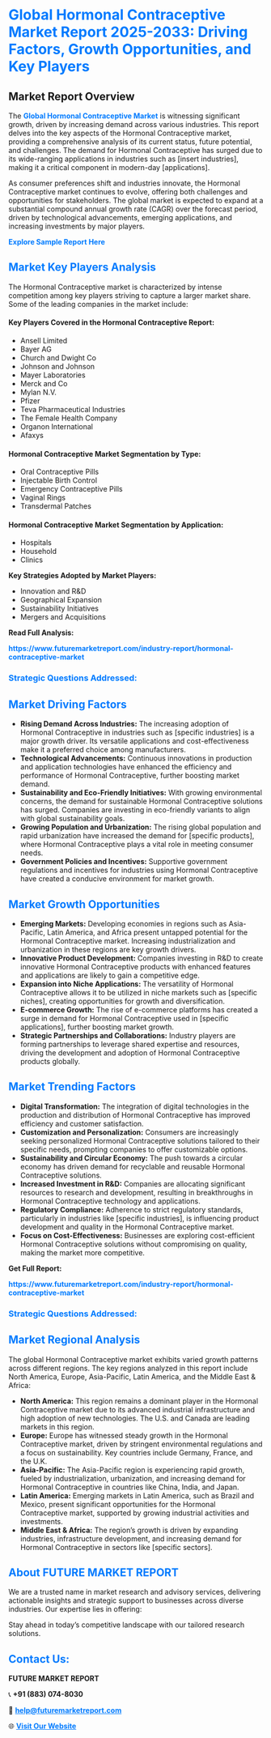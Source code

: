 <h1 style="color: #007BFF;">Global Hormonal Contraceptive Market Report 2025-2033: Driving Factors, Growth Opportunities, and Key Players</h1>

<section id="overview">
<h2>Market Report Overview</h2>
<p>The <a href="https://www.futuremarketreport.com/industry-report/hormonal-contraceptive-market" style="color: #007BFF; text-decoration: none;"><strong>Global Hormonal Contraceptive Market</strong></a> is witnessing significant growth, driven by increasing demand across various industries. This report delves into the key aspects of the Hormonal Contraceptive market, providing a comprehensive analysis of its current status, future potential, and challenges. The demand for Hormonal Contraceptive has surged due to its wide-ranging applications in industries such as [insert industries], making it a critical component in modern-day [applications].</p>
<p>As consumer preferences shift and industries innovate, the Hormonal Contraceptive market continues to evolve, offering both challenges and opportunities for stakeholders. The global market is expected to expand at a substantial compound annual growth rate (CAGR) over the forecast period, driven by technological advancements, emerging applications, and increasing investments by major players.</p>
</section>

<section id="overview">
<p><a href="https://www.futuremarketreport.com/request-sample/reportId=46005" style="color: #007BFF; text-decoration: none;"><strong>Explore Sample Report Here</strong></a></p>
</section>

<section id="key-players">
<h2 style="color: #007BFF;">Market Key Players Analysis</h2>
<p>The Hormonal Contraceptive market is characterized by intense competition among key players striving to capture a larger market share. Some of the leading companies in the market include:</p>
<h4>Key Players Covered in the Hormonal Contraceptive Report:</h4>
<ul><li>Ansell Limited</li><li>Bayer AG</li><li>Church and Dwight Co</li><li>Johnson and Johnson</li><li>Mayer Laboratories</li><li>Merck and Co</li><li>Mylan N.V.</li><li>Pfizer</li><li>Teva Pharmaceutical Industries</li><li>The Female Health Company</li><li>Organon International</li><li>Afaxys</li></ul>
<h4>Hormonal Contraceptive Market Segmentation by Type:</h4>
<ul><li>Oral Contraceptive Pills</li><li>Injectable Birth Control</li><li>Emergency Contraceptive Pills</li><li>Vaginal Rings</li><li>Transdermal Patches</li></ul>

<h4>Hormonal Contraceptive Market Segmentation by Application:</h4>
<ul><li>Hospitals</li><li>Household</li><li>Clinics</li></ul>
<p><strong>Key Strategies Adopted by Market Players:</strong></p>
<ul>
<li>Innovation and R&D</li>
<li>Geographical Expansion</li>
<li>Sustainability Initiatives</li>
<li>Mergers and Acquisitions</li>
</ul>
</section>

<section>
<p><strong>Read Full Analysis: </strong></p><a href="https://www.futuremarketreport.com/industry-report/hormonal-contraceptive-market" style="color: #007BFF; text-decoration: none;"><strong>https://www.futuremarketreport.com/industry-report/hormonal-contraceptive-market</strong></a>
<h3 style="color: #007BFF;">Strategic Questions Addressed:</h3>
</section>

<section id="driving-factors">
<h2 style="color: #007BFF;">Market Driving Factors</h2>
<ul>
<li><strong>Rising Demand Across Industries:</strong> The increasing adoption of Hormonal Contraceptive in industries such as [specific industries] is a major growth driver. Its versatile applications and cost-effectiveness make it a preferred choice among manufacturers.</li>
<li><strong>Technological Advancements:</strong> Continuous innovations in production and application technologies have enhanced the efficiency and performance of Hormonal Contraceptive, further boosting market demand.</li>
<li><strong>Sustainability and Eco-Friendly Initiatives:</strong> With growing environmental concerns, the demand for sustainable Hormonal Contraceptive solutions has surged. Companies are investing in eco-friendly variants to align with global sustainability goals.</li>
<li><strong>Growing Population and Urbanization:</strong> The rising global population and rapid urbanization have increased the demand for [specific products], where Hormonal Contraceptive plays a vital role in meeting consumer needs.</li>
<li><strong>Government Policies and Incentives:</strong> Supportive government regulations and incentives for industries using Hormonal Contraceptive have created a conducive environment for market growth.</li>
</ul>
</section>

<section id="growth-opportunities">
<h2 style="color: #007BFF;">Market Growth Opportunities</h2>
<ul>
<li><strong>Emerging Markets:</strong> Developing economies in regions such as Asia-Pacific, Latin America, and Africa present untapped potential for the Hormonal Contraceptive market. Increasing industrialization and urbanization in these regions are key growth drivers.</li>
<li><strong>Innovative Product Development:</strong> Companies investing in R&D to create innovative Hormonal Contraceptive products with enhanced features and applications are likely to gain a competitive edge.</li>
<li><strong>Expansion into Niche Applications:</strong> The versatility of Hormonal Contraceptive allows it to be utilized in niche markets such as [specific niches], creating opportunities for growth and diversification.</li>
<li><strong>E-commerce Growth:</strong> The rise of e-commerce platforms has created a surge in demand for Hormonal Contraceptive used in [specific applications], further boosting market growth.</li>
<li><strong>Strategic Partnerships and Collaborations:</strong> Industry players are forming partnerships to leverage shared expertise and resources, driving the development and adoption of Hormonal Contraceptive products globally.</li>
</ul>
</section>

<section id="trending-factors">
<h2 style="color: #007BFF;">Market Trending Factors</h2>
<ul>
<li><strong>Digital Transformation:</strong> The integration of digital technologies in the production and distribution of Hormonal Contraceptive has improved efficiency and customer satisfaction.</li>
<li><strong>Customization and Personalization:</strong> Consumers are increasingly seeking personalized Hormonal Contraceptive solutions tailored to their specific needs, prompting companies to offer customizable options.</li>
<li><strong>Sustainability and Circular Economy:</strong> The push towards a circular economy has driven demand for recyclable and reusable Hormonal Contraceptive solutions.</li>
<li><strong>Increased Investment in R&D:</strong> Companies are allocating significant resources to research and development, resulting in breakthroughs in Hormonal Contraceptive technology and applications.</li>
<li><strong>Regulatory Compliance:</strong> Adherence to strict regulatory standards, particularly in industries like [specific industries], is influencing product development and quality in the Hormonal Contraceptive market.</li>
<li><strong>Focus on Cost-Effectiveness:</strong> Businesses are exploring cost-efficient Hormonal Contraceptive solutions without compromising on quality, making the market more competitive.</li>
</ul>
</section>

<section>
<p><strong>Get Full Report: </strong></p><a href="https://www.futuremarketreport.com/industry-report/hormonal-contraceptive-market" style="color: #007BFF; text-decoration: none;"><strong>https://www.futuremarketreport.com/industry-report/hormonal-contraceptive-market</strong></a>
<h3 style="color: #007BFF;">Strategic Questions Addressed:</h3>
</section>


<section id="regional-analysis">
<h2 style="color: #007BFF;">Market Regional Analysis</h2>
<p>The global Hormonal Contraceptive market exhibits varied growth patterns across different regions. The key regions analyzed in this report include North America, Europe, Asia-Pacific, Latin America, and the Middle East & Africa:</p>
<ul>
<li><strong>North America:</strong> This region remains a dominant player in the Hormonal Contraceptive market due to its advanced industrial infrastructure and high adoption of new technologies. The U.S. and Canada are leading markets in this region.</li>
<li><strong>Europe:</strong> Europe has witnessed steady growth in the Hormonal Contraceptive market, driven by stringent environmental regulations and a focus on sustainability. Key countries include Germany, France, and the U.K.</li>
<li><strong>Asia-Pacific:</strong> The Asia-Pacific region is experiencing rapid growth, fueled by industrialization, urbanization, and increasing demand for Hormonal Contraceptive in countries like China, India, and Japan.</li>
<li><strong>Latin America:</strong> Emerging markets in Latin America, such as Brazil and Mexico, present significant opportunities for the Hormonal Contraceptive market, supported by growing industrial activities and investments.</li>
<li><strong>Middle East & Africa:</strong> The region’s growth is driven by expanding industries, infrastructure development, and increasing demand for Hormonal Contraceptive in sectors like [specific sectors].</li>
</ul>
</section>

<footer>
<h2 style="color: #007BFF;">About FUTURE MARKET REPORT</h2>
<p>We are a trusted name in market research and advisory services, delivering actionable insights and strategic support to businesses across diverse industries. Our expertise lies in offering:</p>

<p>Stay ahead in today’s competitive landscape with our tailored research solutions.</p>

<h2 style="color: #007BFF;">Contact Us:</h2>
<p><strong>FUTURE MARKET REPORT</strong></p>
<p>📞 <strong>+91 (883) 074-8030</strong></p>
<p>📧 <strong><a href="mailto:help@futuremarketreport.com" style="color: #007BFF;">help@futuremarketreport.com</a></strong></p>
<p>🌐 <strong><a href="https://www.futuremarketreport.com/" style="color: #007BFF;">Visit Our Website</a></strong></p>
</footer>